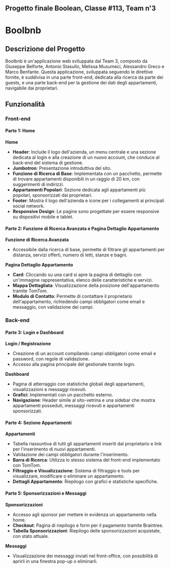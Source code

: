 ## Progetto finale Boolean, Classe #113, Team n'3

# Boolbnb

## Descrizione del Progetto

Boolbnb è un'applicazione web sviluppata dal Team 3, composto da Giuseppe Belforte, Antonio Stasullo, Melissa Musumeci, Alessandro Greco e Marco Benfante. Questa applicazione, sviluppata seguendo le direttive fornite, è suddivisa in una parte front-end, dedicata alla ricerca da parte dei guests, e una parte back-end per la gestione dei dati degli appartamenti, navigabile dai proprietari.

## Funzionalità

### Front-end

#### Parte 1: Home

**Home**

-   **Header**: Include il logo dell'azienda, un menu centrale e una sezione dedicata al login e alla creazione di un nuovo account, che conduce al back-end del sistema di gestione.
-   **Jumbotron**: Presentazione introduttiva del sito.
-   **Funzione di Ricerca di Base**: Implementata con un pacchetto, permette di trovare appartamenti disponibili in un raggio di 20 km, con suggerimenti di indirizzi.
-   **Appartamenti Popolari**: Sezione dedicata agli appartamenti più popolari, sponsorizzati dai proprietari.
-   **Footer**: Mostra il logo dell'azienda e icone per i collegamenti ai principali social network.
-   **Responsive Design**: Le pagine sono progettate per essere responsive su dispositivi mobile e tablet.

#### Parte 2: Funzione di Ricerca Avanzata e Pagina Dettaglio Appartamento

**Funzione di Ricerca Avanzata**

-   Accessibile dalla ricerca di base, permette di filtrare gli appartamenti per distanza, servizi offerti, numero di letti, stanze e bagni.

**Pagina Dettaglio Appartamento**

-   **Card**: Cliccando su una card si apre la pagina di dettaglio con un'immagine rappresentativa, elenco delle caratteristiche e servizi.
-   **Mappa Dettagliata**: Visualizzazione della posizione dell'appartamento tramite TomTom.
-   **Modulo di Contatto**: Permette di contattare il proprietario dell'appartamento, richiedendo campi obbligatori come email e messaggio, con validazione dei campi.

### Back-end

#### Parte 3: Login e Dashboard

**Login / Registrazione**

-   Creazione di un account compilando campi obbligatori come email e password, con regole di validazione.
-   Accesso alla pagina principale del gestionale tramite login.

**Dashboard**

-   Pagina di atterraggio con statistiche globali degli appartamenti, visualizzazioni e messaggi ricevuti.
-   **Grafici**: Implementati con un pacchetto esterno.
-   **Navigazione**: Header simile al sito-vetrina e una sidebar che mostra appartamenti posseduti, messaggi ricevuti e appartamenti sponsorizzati.

#### Parte 4: Sezione Appartamenti

**Appartamenti**

-   Tabella riassuntiva di tutti gli appartamenti inseriti dal proprietario e link per l'inserimento di nuovi appartamenti.
-   Validazione dei campi obbligatori durante l'inserimento.
-   **Barra di Ricerca**: Utilizza lo stesso sistema del front-end implementato con TomTom.
-   **Filtraggio e Visualizzazione**: Sistema di filtraggio e tools per visualizzare, modificare o eliminare un appartamento.
-   **Dettagli Appartamento**: Riepilogo con grafici e statistiche specifiche.

#### Parte 5: Sponsorizzazioni e Messaggi

**Sponsorizzazioni**

-   Accesso agli sponsor per mettere in evidenza un appartamento nella home.
-   **Checkout**: Pagina di riepilogo e form per il pagamento tramite Braintree.
-   **Tabella Sponsorizzazioni**: Riepilogo delle sponsorizzazioni acquistate, con stato attuale.

**Messaggi**

-   Visualizzazione dei messaggi inviati nel front-office, con possibilità di aprirli in una finestra pop-up o eliminarli.
